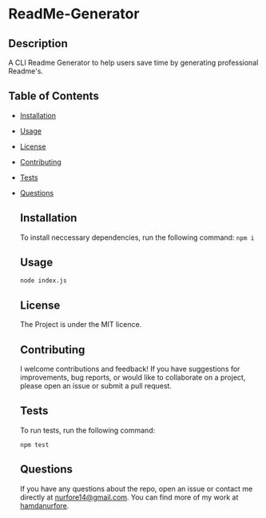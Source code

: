 # ReadMe-Generator

  ## Description
   A CLI Readme Generator to help users save time by generating professional Readme's.

  ## Table of Contents

  - [Installation](#installation)
  - [Usage](#usage)
  - [License](#license)
  - [Contributing](#contributing)
  - [Tests](#tests)
  - [Questions](#questions)

    ## Installation
    To install neccessary dependencies, run the following command:
    ``` npm i ```

    ## Usage
    ``` node index.js ```

    ## License
    The Project is under the MIT licence.

    ## Contributing
      I welcome contributions and feedback! If you have suggestions for improvements, bug reports, or would like to collaborate on a project, please open an issue or submit a pull request.

    ## Tests
    To run tests, run the following command:

    ``` npm test ```

    ## Questions
    If you have any questions about the repo, open an issue or contact me directly at [nurfore14@gmail.com](mailto:nurfore14@gmail.com). You can find more of my work at [hamdanurfore](https://github.com/hamdanurfore).
